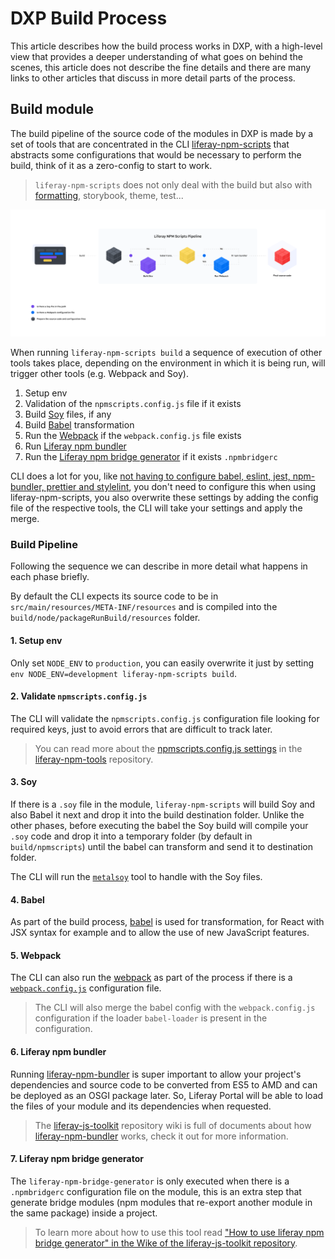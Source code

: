 # DXP Build Process

This article describes how the build process works in DXP, with a high-level view that provides a deeper understanding of what goes on behind the scenes, this article does not describe the fine details and there are many links to other articles that discuss in more detail parts of the process.

## Build module

The build pipeline of the source code of the modules in DXP is made by a set of tools that are concentrated in the CLI [liferay-npm-scripts](https://github.com/liferay/liferay-npm-tools/tree/master/packages/liferay-npm-scripts) that abstracts some configurations that would be necessary to perform the build, think of it as a zero-config to start to work.

> `liferay-npm-scripts` does not only deal with the build but also with [formatting](./formatting.md), storybook, theme, test...

![An overview of the build](../images/liferay-npm-scripts-pipeline.png)

When running `liferay-npm-scripts build` a sequence of execution of other tools takes place, depending on the environment in which it is being run, will trigger other tools (e.g. Webpack and Soy).

1. Setup env
2. Validation of the `npmscripts.config.js` file if it exists
3. Build [Soy](http://metaljs.com/docs/guides/soy-components.html#soy_compilation) files, if any
4. Build [Babel](https://babeljs.io/) transformation
5. Run the [Webpack](https://webpack.js.org/) if the `webpack.config.js` file exists
6. Run [Liferay npm bundler](https://github.com/liferay/liferay-js-toolkit/tree/master/packages/liferay-npm-bundler)
7. Run the [Liferay npm bridge generator](https://github.com/liferay/liferay-js-toolkit/tree/master/packages/liferay-npm-bridge-generator) if it exists `.npmbridgerc`

CLI does a lot for you, like [not having to configure babel, eslint, jest, npm-bundler, prettier and stylelint](https://github.com/liferay/liferay-npm-tools/tree/master/packages/liferay-npm-scripts/src/config), you don't need to configure this when using liferay-npm-scripts, you also overwrite these settings by adding the config file of the respective tools, the CLI will take your settings and apply the merge.

### Build Pipeline

Following the sequence we can describe in more detail what happens in each phase briefly.

By default the CLI expects its source code to be in `src/main/resources/META-INF/resources` and is compiled into the `build/node/packageRunBuild/resources` folder.

#### 1. Setup env

Only set `NODE_ENV` to `production`, you can easily overwrite it just by setting `env NODE_ENV=development liferay-npm-scripts build`.

#### 2. Validate `npmscripts.config.js`

The CLI will validate the `npmscripts.config.js` configuration file looking for required keys, just to avoid errors that are difficult to track later.

> You can read more about the [npmscripts.config.js settings](https://github.com/liferay/liferay-npm-tools/tree/master/packages/liferay-npm-scripts#config) in the [liferay-npm-tools](https://github.com/liferay/liferay-npm-tools) repository.

#### 3. Soy

If there is a `.soy` file in the module, `liferay-npm-scripts` will build Soy and also Babel it next and drop it into the build destination folder. Unlike the other phases, before executing the babel the Soy build will compile your `.soy` code and drop it into a temporary folder (by default in `build/npmscripts`) until the babel can transform and send it to destination folder.

The CLI will run the [`metalsoy`](https://github.com/metal/metal-tools-soy/tree/4.x) tool to handle with the Soy files.

#### 4. Babel

As part of the build process, [babel](https://babeljs.io/) is used for transformation, for React with JSX syntax for example and to allow the use of new JavaScript features.

#### 5. Webpack

The CLI can also run the [webpack](https://webpack.js.org/) as part of the process if there is a [`webpack.config.js`](https://webpack.js.org/configuration/#options) configuration file.

> The CLI will also merge the babel config with the `webpack.config.js` configuration if the loader `babel-loader` is present in the configuration.

#### 6. Liferay npm bundler

Running [liferay-npm-bundler](https://github.com/liferay/liferay-js-toolkit/tree/master/packages/liferay-npm-bundler) is super important to allow your project's dependencies and source code to be converted from ES5 to AMD and can be deployed as an OSGI package later. So, Liferay Portal will be able to load the files of your module and its dependencies when requested.

> The [liferay-js-toolkit](https://github.com/liferay/liferay-js-toolkit) repository wiki is full of documents about how [liferay-npm-bundler](https://github.com/liferay/liferay-js-toolkit/wiki) works, check it out for more information.

#### 7. Liferay npm bridge generator

The `liferay-npm-bridge-generator` is only executed when there is a `.npmbridgerc` configuration file on the module, this is an extra step that generate bridge modules (npm modules that re-export another module in the same package) inside a project.

> To learn more about how to use this tool read ["How to use liferay npm bridge generator" in the Wike of the liferay-js-toolkit repository](https://github.com/liferay/liferay-js-toolkit/wiki/How-to-use-liferay-npm-bridge-generator).
